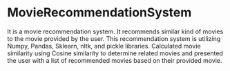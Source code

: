 # MovieRecommendationSystem
It is a movie recommendation system. It recommends similar kind of movies to the movie provided by the user.
This recommendation system is utilizing Numpy, Pandas, Sklearn, nltk, and pickle libraries. 
Calculated movie similarity using Cosine similarity to determine related movies and presented the user with a list of recommended movies based on their provided movie.
